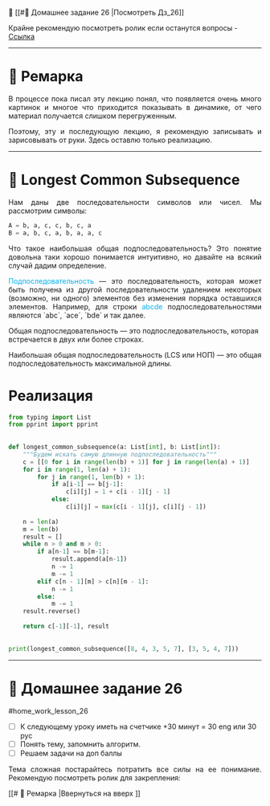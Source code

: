 
📝 [[#📝 Домашнее задание 26 |Посмотреть Дз_26]]

Крайне рекомендую посмотреть ролик если останутся вопросы - [Ссылка](https://www.youtube.com/watch?v=-1aTuQIhxZE&list=PL6Y8_sMxL8LbkgfWkUvsjyAFNtaS3LRRY&index=24) 

---
# 🫣 Ремарка

<p align="justify">В процессе пока писал эту лекцию понял, что появляется очень много картинок и многое что приходится показывать в динамике, от чего материал получается слишком перегруженным. </p>

<p align="justify">Поэтому, эту и последующую лекцию, я рекомендую записывать и зарисовывать от руки. Здесь оставлю только реализацию. </p>

---
# 🌭 Longest Common Subsequence

<p align="justify">Нам даны две последовательности символов или чисел. Мы рассмотрим символы:</p>

```python
A = b, a, c, c, b, c, a
B = a, b, c, a, b, a, a, c
```

<p align="justify">Что такое наибольшая общая подпоследовательность? Это понятие довольна таки хорошо понимается интуитивно, но давайте на всякий случай дадим определение.</p>

<p align="justify"><font color="#00b0f0">Подпоследовательность</font> — это последовательность, которая может быть получена из другой последовательности удалением некоторых (возможно, ни одного) элементов без изменения порядка оставшихся элементов. Например, для строки <font color="#00b0f0">abcde</font> подпоследовательностями являются `abc`, `ace`, `bde` и так далее.</p> 
    
Общая подпоследовательность — это подпоследовательность, которая встречается в двух или более строках.
    
Наибольшая общая подпоследовательность (LCS или НОП) — это общая подпоследовательность максимальной длины.

# Реализация 

```python
from typing import List  
from pprint import pprint  
  
  
def longest_common_subsequence(a: List[int], b: List[int]):  
    """Будем искать самую длинную подпоследовательность"""  
    c = [[0 for i in range(len(b) + 1)] for j in range(len(a) + 1)]  
    for i in range(1, len(a) + 1):  
        for j in range(1, len(b) + 1):  
            if a[i-1] == b[j-1]:  
                c[i][j] = 1 + c[i - 1][j - 1]  
            else:  
                c[i][j] = max(c[i - 1][j], c[i][j - 1])  
  
    n = len(a)  
    m = len(b)  
    result = []  
    while n > 0 and m > 0:  
        if a[n-1] == b[m-1]:  
            result.append(a[n-1])  
            n -= 1  
            m -= 1  
        elif c[n - 1][m] > c[n][m - 1]:  
            n -= 1  
        else:  
            m -= 1  
    result.reverse()  
  
    return c[-1][-1], result  
  
  
print(longest_common_subsequence([8, 4, 3, 5, 7], [3, 5, 4, 7]))
```

---
# 📝 Домашнее задание 26
#home_work_lesson_26

- [ ] К следующему уроку иметь на счетчике +30 минут = 30 eng или 30 рус
- [ ] Понять тему, запомнить алгоритм. 
- [ ] Решаем задачи на доп баллы

<p align="justify">Тема сложная постарайтесь потратить все силы на ее понимание. Рекомендую посмотреть ролик для закрепления:</p>


[[# 🫣 Ремарка |Ввернуться на вверх ]]
